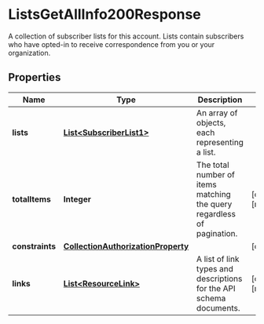 

# ListsGetAllInfo200Response

A collection of subscriber lists for this account. Lists contain subscribers who have opted-in to receive correspondence from you or your organization.

## Properties

| Name | Type | Description | Notes |
|------------ | ------------- | ------------- | -------------|
|**lists** | [**List&lt;SubscriberList1&gt;**](SubscriberList1.md) | An array of objects, each representing a list. |  |
|**totalItems** | **Integer** | The total number of items matching the query regardless of pagination. |  [optional] [readonly] |
|**constraints** | [**CollectionAuthorizationProperty**](CollectionAuthorizationProperty.md) |  |  [optional] |
|**links** | [**List&lt;ResourceLink&gt;**](ResourceLink.md) | A list of link types and descriptions for the API schema documents. |  [optional] [readonly] |



